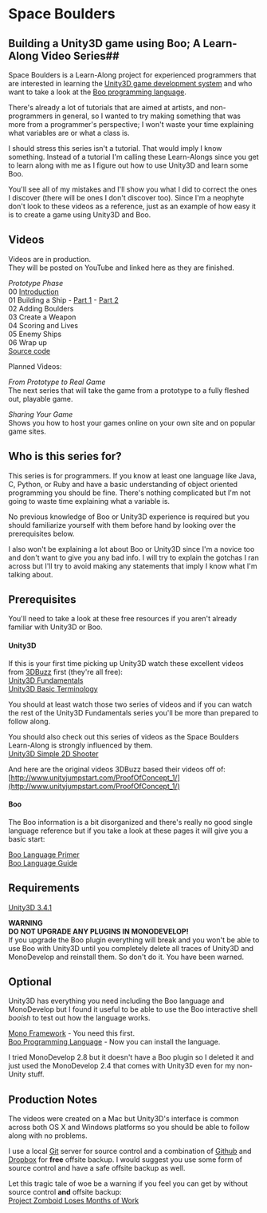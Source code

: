 # Space Boulders #
## Building a Unity3D game using Boo; A Learn-Along Video Series##

Space Boulders is a Learn-Along project for experienced programmers that are interested in learning the [Unity3D game development system](http://unity3d.com/) and who want to take a look at the [Boo programming language](http://boo.codehaus.org/). 

There's already a lot of tutorials that are aimed at artists, and non-programmers in general, so I wanted to try making something that was more from a programmer's perspective; I won't waste your time explaining what variables are or what a class is.

I should stress this series isn't a tutorial. That would imply I know something. Instead of a tutorial I'm calling these Learn-Alongs since you get to learn along with me as I figure out how to use Unity3D and learn some Boo.

You'll see all of my mistakes and I'll show you what I did to correct the ones I discover (there will be ones I don't discover too). Since I'm a neophyte don't look to these videos as a reference, just as an example of how easy it is to create a game using Unity3D and Boo.

## Videos ##

Videos are in production.  
They will be posted on YouTube and linked here as they are finished.

*Prototype Phase*  
00 [Introduction](http://www.youtube.com/watch?v=TwTzxlC5LQY)  
01 Building a Ship - [Part 1](http://www.youtube.com/watch?v=QKsGUkPw6o0) - [Part 2](http://www.youtube.com/watch?v=Hu0VGZEUGtc)  
02 Adding Boulders  
03 Create a Weapon  
04 Scoring and Lives  
05 Enemy Ships  
06 Wrap up  
[Source code](https://github.com/mikbe/spaceboulders)  

Planned Videos:  

*From Prototype to Real Game*  
The next series that will take the game from a prototype to a fully fleshed out, playable game.  

*Sharing Your Game*  
Shows you how to host your games online on your own site and on popular game sites.

## Who is this series for? ##

This series is for programmers. If you know at least one language like Java, C, Python, or Ruby and have a basic understanding of object oriented programming you should be fine. There's nothing complicated but I'm not going to waste time explaining what a variable is.  

No previous knowledge of Boo or Unity3D experience is required but you should familiarize yourself with them before hand by looking over the prerequisites below.  

I also won't be explaining a lot about Boo or Unity3D since I'm a novice too and don't want to give you any bad info. I will try to explain the gotchas I ran across but I'll try to avoid making any statements that imply I know what I'm talking about.  

## Prerequisites ##

You'll need to take a look at these free resources if you aren't already familiar with Unity3D or Boo.

#### Unity3D ####
If this is your first time picking up Unity3D watch these excellent videos from [3DBuzz](http://3dbuzz.com) first (they're all free):  
[Unity3D Fundamentals](http://www.3dbuzz.com/vbforum/sv_videonav.php?fid=6b3e0734765f06878b3524aba1e0d949)  
[Unity3D Basic Terminology](http://www.3dbuzz.com/vbforum/sv_videonav.php?fid=ce953c514b33f3dd0a756031abd3df35)  

You should at least watch those two series of videos and if you can watch the rest of the Unity3D Fundamentals series you'll be more than prepared to follow along.  

You should also check out this series of videos as the Space Boulders Learn-Along is strongly influenced by them.  
[Unity3D Simple 2D Shooter](http://www.3dbuzz.com/vbforum/sv_videonav.php?fid=db25cc88fdc47f4afd9562b6abb1332a)  

And here are the original videos 3DBuzz based their videos off of:  
[http://www.unityjumpstart.com/ProofOfConcept_1/](http://www.unityjumpstart.com/ProofOfConcept_1/)  

#### Boo ####
The Boo information is a bit disorganized and there's really no good single language reference but if you take a look at these pages it will give you a basic start:    

[Boo Language Primer](http://boo.codehaus.org/Boo+Primer)  
[Boo Language Guide](http://boo.codehaus.org/Language+Guide)  

## Requirements ##
[Unity3D 3.4.1](http://unity3d.com/unity/download/)  

**WARNING**  
**DO NOT UPGRADE ANY PLUGINS IN MONODEVELOP!**  
If you upgrade the Boo plugin everything will break and you won't be able to use Boo with Unity3D until you completely delete all traces of Unity3D and MonoDevelop and reinstall them. So don't do it. You have been warned.  

## Optional ##
Unity3D has everything you need including the Boo language and MonoDevelop but I found it useful to be able to use the Boo interactive shell *booish* to test out how the language works.  

[Mono Framework](http://www.go-mono.com/mono-downloads/download.html) - You need this first.  
[Boo Programming Language](http://dist.codehaus.org/boo/distributions/) - Now you can install the language.

I tried MonoDevelop 2.8 but it doesn't have a Boo plugin so I deleted it and just used the MonoDevelop 2.4 that comes with Unity3D even for my non-Unity stuff.  

## Production Notes ##
The videos were created on a Mac but Unity3D's interface is common across both OS X and Windows platforms so you should be able to follow along with no problems.

I use a local [Git](http://git-scm.com/) server for source control and a combination of [Github](http://github.com) and [Dropbox](http://db.tt/PI6kOgD) for **free** offsite backup. I would suggest you use some form of source control and have a safe offsite backup as well.  

Let this tragic tale of woe be a warning if you feel you can get by without source control **and** offsite backup:  
[Project Zomboid Loses Months of Work ](http://projectzomboid.com/blog/index.php/2011/10/project-zomboid-burglary-statement/)